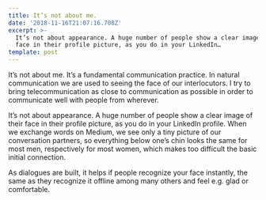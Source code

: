```yaml
---
title: It’s not about me.
date: '2018-11-16T21:07:16.708Z'
excerpt: >-
  It’s not about appearance. A huge number of people show a clear image of their
  face in their profile picture, as you do in your LinkedIn…
template: post
---
```

It’s not about me. It’s a fundamental communication practice. In natural communication we are used to seeing the face of our interlocutors. I try to bring telecommunication as close to communication as possible in order to communicate well with people from wherever.

It’s not about appearance. A huge number of people show a clear image of their face in their profile picture, as you do in your LinkedIn profile. When we exchange words on Medium, we see only a tiny picture of our conversation partners, so everything below one’s chin looks the same for most men, respectively for most women, which makes too difficult the basic initial connection.

As dialogues are built, it helps if people recognize your face instantly, the same as they recognize it offline among many others and feel e.g. glad or comfortable.
